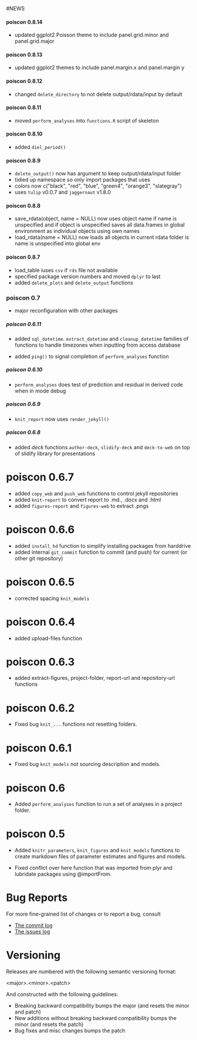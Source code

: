 #NEWS

#### poiscon 0.8.14

- updated ggplot2 Poisson theme to include panel.grid.minor and panel.grid.major

#### poiscon 0.8.13

- updated ggplot2 themes to include panel.margin.x and panel.margin y

#### poiscon 0.8.12

- changed `delete_directory` to not delete output/rdata/input by default

#### poiscon 0.8.11

- moved `perform_analyses` into `functions.R` script of skeleton

#### poiscon 0.8.10

- added `diel_period()`

#### poiscon 0.8.9

- `delete_output()` now has argument to keep output/rdata/input folder
- tidied up namespace so only import packages that uses
- colors now c("black", "red", "blue", "green4", "orange3", "slategray")
- uses `tulip` v0.0.7 and `jaggernaut` v1.8.0

#### poiscon 0.8.8

* save_rdata(object, name = NULL) now uses object name if
name is unspecified and if object is unspecified saves all
data.frames in global environment as individual objects
using own names
* load_rdata(name = NULL) now loads all objects in
current rdata folder is name is unspecified into 
global env

#### poiscon 0.8.7

* load_table iuses `csv` if `rds` file not available
* specified package version numbers and moved `dplyr` to last
* added `delete_plots` and `delete_output` functions

### poiscon 0.7

* major reconfiguration with other packages

##### poiscon 0.6.11

* added `sql_datetime`. `extract_datetime` and `cleanup_datetime` families of functions
to handle timezones when inputting from access database

* added `ping()` to signal completion of `perform_analyses` function

##### poiscon 0.6.10

* `perform_analyses` does test of prediction and residual in derived code
when in mode debug

##### poiscon 0.6.9

* `knit_report` now uses `render_jekyll()`

##### poiscon 0.6.8

* added *deck* functions `author-deck`, `slidify-deck` and `deck-to-web` 
on top of slidify library for presentations

# poiscon 0.6.7

* added `copy_web` and `push_web` functions to control jekyll repositories
* added `knit-report` to convert report to .md., .docx and .html
* added `figures-report` and `figures-web` to extract .pngs

# poiscon 0.6.6

* added `install_hd` function to simplify installing packages from harddrive
* added internal `git_commit` function to commit (and push) for current (or other git repository)

# poiscon 0.6.5

* corrected spacing `knit_models`

# poiscon 0.6.4

* added upload-files function

# poiscon 0.6.3

* added extract-figures, project-folder, report-url and repository-url functions

# poiscon 0.6.2

* Fixed bug `knit_...` functions not resetting folders.

# poiscon 0.6.1

* Fixed bug `knit_models` not sourcing description and models.

# poiscon 0.6

* Added `perform_analyses` function to run a set of analyses in a project folder.

# poiscon 0.5

* Added `knitr_parameters`, `knit_figures` and `knit_models` functions to 
create markdown files of parameter estimates and figures and models.

* Fixed conflict over here function that was imported from plyr and lubridate
packages using @importFrom.

# Bug Reports 

For more fine-grained list of changes or to report a bug, consult 

* [The commit log](https://github.com/poissonconsulting/poiscon/commits/master)
* [The issues log](https://github.com/poissonconsulting/poiscon/issues)

# Versioning

Releases are numbered with the following semantic versioning format:

\<major\>.\<minor\>.\<patch\>

And constructed with the following guidelines:

* Breaking backward compatibility bumps the major (and resets the minor 
  and patch)
* New additions without breaking backward compatibility bumps the minor 
  (and resets the patch)
* Bug fixes and misc changes bumps the patch
